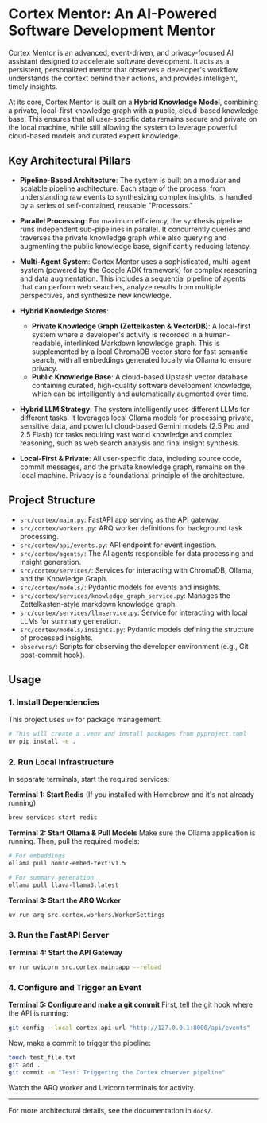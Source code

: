 # Cortex Mentor: An AI-Powered Software Development Mentor

Cortex Mentor is an advanced, event-driven, and privacy-focused AI assistant designed to accelerate software development. It acts as a persistent, personalized mentor that observes a developer's workflow, understands the context behind their actions, and provides intelligent, timely insights.

At its core, Cortex Mentor is built on a **Hybrid Knowledge Model**, combining a private, local-first knowledge graph with a public, cloud-based knowledge base. This ensures that all user-specific data remains secure and private on the local machine, while still allowing the system to leverage powerful cloud-based models and curated expert knowledge.

## Key Architectural Pillars

- **Pipeline-Based Architecture**: The system is built on a modular and scalable pipeline architecture. Each stage of the process, from understanding raw events to synthesizing complex insights, is handled by a series of self-contained, reusable "Processors."

- **Parallel Processing**: For maximum efficiency, the synthesis pipeline runs independent sub-pipelines in parallel. It concurrently queries and traverses the private knowledge graph while also querying and augmenting the public knowledge base, significantly reducing latency.

- **Multi-Agent System**: Cortex Mentor uses a sophisticated, multi-agent system (powered by the Google ADK framework) for complex reasoning and data augmentation. This includes a sequential pipeline of agents that can perform web searches, analyze results from multiple perspectives, and synthesize new knowledge.

- **Hybrid Knowledge Stores**:
    - **Private Knowledge Graph (Zettelkasten & VectorDB)**: A local-first system where a developer's activity is recorded in a human-readable, interlinked Markdown knowledge graph. This is supplemented by a local ChromaDB vector store for fast semantic search, with all embeddings generated locally via Ollama to ensure privacy.
    - **Public Knowledge Base**: A cloud-based Upstash vector database containing curated, high-quality software development knowledge, which can be intelligently and automatically augmented over time.

- **Hybrid LLM Strategy**: The system intelligently uses different LLMs for different tasks. It leverages local Ollama models for processing private, sensitive data, and powerful cloud-based Gemini models (2.5 Pro and 2.5 Flash) for tasks requiring vast world knowledge and complex reasoning, such as web search analysis and final insight synthesis.

- **Local-First & Private**: All user-specific data, including source code, commit messages, and the private knowledge graph, remains on the local machine. Privacy is a foundational principle of the architecture.

## Project Structure
- `src/cortex/main.py`: FastAPI app serving as the API gateway.
- `src/cortex/workers.py`: ARQ worker definitions for background task processing.
- `src/cortex/api/events.py`: API endpoint for event ingestion.
- `src/cortex/agents/`: The AI agents responsible for data processing and insight generation.
- `src/cortex/services/`: Services for interacting with ChromaDB, Ollama, and the Knowledge Graph.
- `src/cortex/models/`: Pydantic models for events and insights.
- `src/cortex/services/knowledge_graph_service.py`: Manages the Zettelkasten-style markdown knowledge graph.
- `src/cortex/services/llmservice.py`: Service for interacting with local LLMs for summary generation.
- `src/cortex/models/insights.py`: Pydantic models defining the structure of processed insights.
- `observers/`: Scripts for observing the developer environment (e.g., Git post-commit hook).

## Usage

### 1. Install Dependencies
This project uses `uv` for package management.
```zsh
# This will create a .venv and install packages from pyproject.toml
uv pip install -e .
```

### 2. Run Local Infrastructure
In separate terminals, start the required services:

**Terminal 1: Start Redis**
(If you installed with Homebrew and it's not already running)
```zsh
brew services start redis
```

**Terminal 2: Start Ollama & Pull Models**
Make sure the Ollama application is running. Then, pull the required models:
```zsh
# For embeddings
ollama pull nomic-embed-text:v1.5

# For summary generation
ollama pull llava-llama3:latest
```

**Terminal 3: Start the ARQ Worker**
```zsh
uv run arq src.cortex.workers.WorkerSettings
```

### 3. Run the FastAPI Server

**Terminal 4: Start the API Gateway**
```zsh
uv run uvicorn src.cortex.main:app --reload
```

### 4. Configure and Trigger an Event

**Terminal 5: Configure and make a git commit**
First, tell the git hook where the API is running:
```zsh
git config --local cortex.api-url "http://127.0.0.1:8000/api/events"
```
Now, make a commit to trigger the pipeline:
```zsh
touch test_file.txt
git add .
git commit -m "Test: Triggering the Cortex observer pipeline"
```
Watch the ARQ worker and Uvicorn terminals for activity.

---
For more architectural details, see the documentation in `docs/`.
